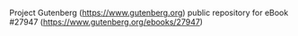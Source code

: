 Project Gutenberg (https://www.gutenberg.org) public repository for eBook #27947 (https://www.gutenberg.org/ebooks/27947)

